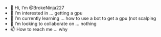 - 👋 Hi, I’m @BrokeNinja227
- 👀 I’m interested in ... getting a gpu 
- 🌱 I’m currently learning ... how to use a bot to get a gpu (not scalping
- 💞️ I’m looking to collaborate on ... nothing
- 📫 How to reach me ... why

<!---
BrokeNinja227/BrokeNinja227 is a ✨ special ✨ repository because its `README.md` (this file) appears on your GitHub profile.
You can click the Preview link to take a look at your changes.
--->
